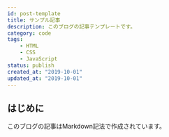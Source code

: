 ```yaml
---
id: post-template
title: サンプル記事
description: このブログの記事テンプレートです。
category: code
tags:
    - HTML
    - CSS
    - JavaScript
status: publish
created_at: "2019-10-01"
updated_at: "2019-10-01"
---
```


## はじめに

このブログの記事はMarkdown記法で作成されています。